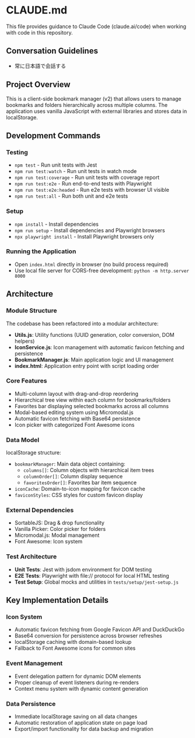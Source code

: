 # CLAUDE.md

This file provides guidance to Claude Code (claude.ai/code) when working with code in this repository.

## Conversation Guidelines

- 常に日本語で会話する

## Project Overview

This is a client-side bookmark manager (v2) that allows users to manage bookmarks and folders hierarchically across multiple columns. The application uses vanilla JavaScript with external libraries and stores data in localStorage.

## Development Commands

### Testing
- `npm test` - Run unit tests with Jest
- `npm run test:watch` - Run unit tests in watch mode
- `npm run test:coverage` - Run unit tests with coverage report
- `npm run test:e2e` - Run end-to-end tests with Playwright
- `npm run test:e2e:headed` - Run e2e tests with browser UI visible
- `npm run test:all` - Run both unit and e2e tests

### Setup
- `npm install` - Install dependencies
- `npm run setup` - Install dependencies and Playwright browsers
- `npx playwright install` - Install Playwright browsers only

### Running the Application
- Open `index.html` directly in browser (no build process required)
- Use local file server for CORS-free development: `python -m http.server 8000`

## Architecture

### Module Structure
The codebase has been refactored into a modular architecture:

- **Utils.js**: Utility functions (UUID generation, color conversion, DOM helpers)
- **IconService.js**: Icon management with automatic favicon fetching and persistence
- **BookmarkManager.js**: Main application logic and UI management
- **index.html**: Application entry point with script loading order

### Core Features
- Multi-column layout with drag-and-drop reordering
- Hierarchical tree view within each column for bookmarks/folders
- Favorites bar displaying selected bookmarks across all columns
- Modal-based editing system using Micromodal.js
- Automatic favicon fetching with Base64 persistence
- Icon picker with categorized Font Awesome icons

### Data Model
localStorage structure:
- `bookmarkManager`: Main data object containing:
  - `columns[]`: Column objects with hierarchical item trees
  - `columnOrder[]`: Column display sequence  
  - `favoritesOrder[]`: Favorites bar item sequence
- `iconCache`: Domain-to-icon mapping for favicon cache
- `faviconStyles`: CSS styles for custom favicon display

### External Dependencies
- SortableJS: Drag & drop functionality
- Vanilla Picker: Color picker for folders
- Micromodal.js: Modal management
- Font Awesome: Icon system

### Test Architecture
- **Unit Tests**: Jest with jsdom environment for DOM testing
- **E2E Tests**: Playwright with file:// protocol for local HTML testing
- **Test Setup**: Global mocks and utilities in `tests/setup/jest-setup.js`

## Key Implementation Details

### Icon System
- Automatic favicon fetching from Google Favicon API and DuckDuckGo
- Base64 conversion for persistence across browser refreshes
- localStorage caching with domain-based lookup
- Fallback to Font Awesome icons for common sites

### Event Management
- Event delegation pattern for dynamic DOM elements
- Proper cleanup of event listeners during re-renders
- Context menu system with dynamic content generation

### Data Persistence
- Immediate localStorage saving on all data changes
- Automatic restoration of application state on page load
- Export/import functionality for data backup and migration